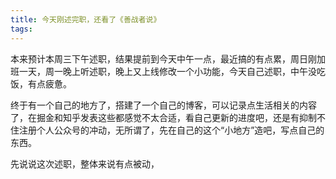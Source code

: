 ```yaml
---
title: 今天刚述完职，还看了《善战者说》
tags:
---
```


本来预计本周三下午述职，结果提前到今天中午一点，最近搞的有点累，周日刚加班一天，周一晚上听述职，晚上又上线修改一个小功能，今天自己述职，中午没吃饭，有点疲惫。


终于有一个自己的地方了，搭建了一个自己的博客，可以记录点生活相关的内容了，在掘金和知乎发表这些都感觉不太合适，看自己更新的进度吧，还是有抑制不住注册个人公众号的冲动，无所谓了，先在自己的这个“小地方”造吧，写点自己的东西。


先说说这次述职，整体来说有点被动，















